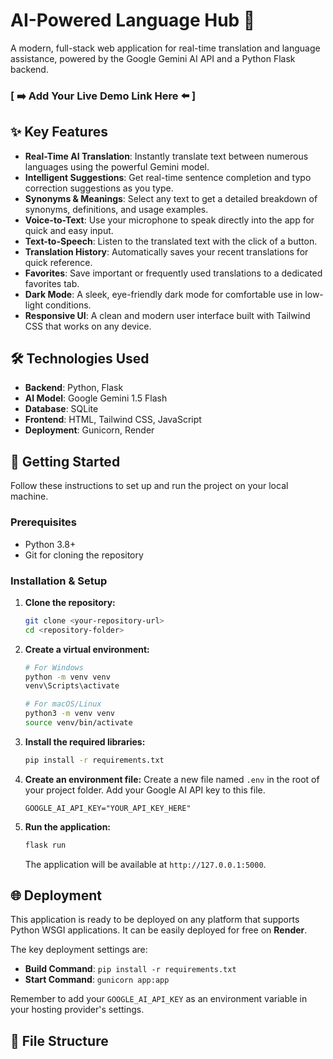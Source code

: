 # AI-Powered Language Hub 🤖

A modern, full-stack web application for real-time translation and language assistance, powered by the Google Gemini AI API and a Python Flask backend.

### [ ➡️ Add Your Live Demo Link Here ⬅️ ]



## ✨ Key Features

* **Real-Time AI Translation**: Instantly translate text between numerous languages using the powerful Gemini model.
* **Intelligent Suggestions**: Get real-time sentence completion and typo correction suggestions as you type.
* **Synonyms & Meanings**: Select any text to get a detailed breakdown of synonyms, definitions, and usage examples.
* **Voice-to-Text**: Use your microphone to speak directly into the app for quick and easy input.
* **Text-to-Speech**: Listen to the translated text with the click of a button.
* **Translation History**: Automatically saves your recent translations for quick reference.
* **Favorites**: Save important or frequently used translations to a dedicated favorites tab.
* **Dark Mode**: A sleek, eye-friendly dark mode for comfortable use in low-light conditions.
* **Responsive UI**: A clean and modern user interface built with Tailwind CSS that works on any device.

## 🛠️ Technologies Used

* **Backend**: Python, Flask
* **AI Model**: Google Gemini 1.5 Flash
* **Database**: SQLite
* **Frontend**: HTML, Tailwind CSS, JavaScript
* **Deployment**: Gunicorn, Render

## 🚀 Getting Started

Follow these instructions to set up and run the project on your local machine.

### Prerequisites

* Python 3.8+
* Git for cloning the repository

### Installation & Setup

1.  **Clone the repository:**
    ```bash
    git clone <your-repository-url>
    cd <repository-folder>
    ```

2.  **Create a virtual environment:**
    ```bash
    # For Windows
    python -m venv venv
    venv\Scripts\activate

    # For macOS/Linux
    python3 -m venv venv
    source venv/bin/activate
    ```

3.  **Install the required libraries:**
    ```bash
    pip install -r requirements.txt
    ```

4.  **Create an environment file:**
    Create a new file named `.env` in the root of your project folder. Add your Google AI API key to this file.
    ```
    GOOGLE_AI_API_KEY="YOUR_API_KEY_HERE"
    ```

5.  **Run the application:**
    ```bash
    flask run
    ```
    The application will be available at `http://127.0.0.1:5000`.

## 🌐 Deployment

This application is ready to be deployed on any platform that supports Python WSGI applications. It can be easily deployed for free on **Render**.

The key deployment settings are:
* **Build Command**: `pip install -r requirements.txt`
* **Start Command**: `gunicorn app:app`

Remember to add your `GOOGLE_AI_API_KEY` as an environment variable in your hosting provider's settings.

## 📁 File Structure
